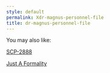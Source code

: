 ```yaml
---
style: default
permalink: Xdr-magnus-personnel-file
title: dr-magnus-personnel-file
---
```

You may also like:

[SCP-2888](http://scp-wiki.net/scp-2888)

[Just A Formality](http://scp-wiki.net/just-a-formality)
